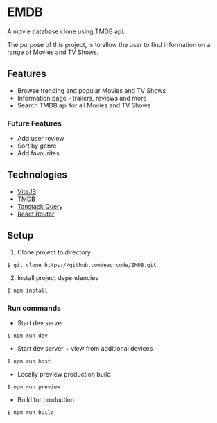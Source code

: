 # EMDB

A movie database clone using TMDB api.

The purpose of this project, is to allow the user to find information on a range of Movies and TV Shows.

## Features

- Browse trending and popular Movies and TV Shows
- Information page - trailers, reviews and more
- Search TMDB api for all Movies and TV Shows

### Future Features

- Add user review
- Sort by genre
- Add favourites

## Technologies

- [ViteJS](https://vitejs.dev/ "ViteJS")
- [TMDB](https://developers.themoviedb.org/3/getting-started/introduction "TMDB")
- [Tanstack Query](https://tanstack.com/query/latest "Tanstack Query")
- [React Router](https://reactrouter.com/en/main/components/routes "React Router")

## Setup

1. Clone project to directory

```console
$ git clone https://github.com/eagrcode/EMDB.git
```

2. Install project dependencies

```console
$ npm install
```

### Run commands

- Start dev server

```console
$ npm run dev
```

- Start dev server + view from additional devices

```console
$ npm run host
```

- Locally preview production build

```console
$ npm run preview
```

- Build for production

```console
$ npm run build
```
